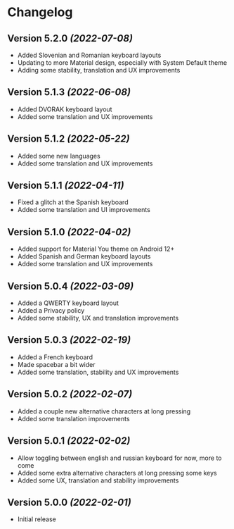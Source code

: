 Changelog
==========

Version 5.2.0 *(2022-07-08)*
----------------------------

 * Added Slovenian and Romanian keyboard layouts
 * Updating to more Material design, especially with System Default theme
 * Adding some stability, translation and UX improvements

Version 5.1.3 *(2022-06-08)*
----------------------------

 * Added DVORAK keyboard layout
 * Added some translation and UX improvements

Version 5.1.2 *(2022-05-22)*
----------------------------

 * Added some new languages
 * Added some translation and UX improvements

Version 5.1.1 *(2022-04-11)*
----------------------------

 * Fixed a glitch at the Spanish keyboard
 * Added some translation and UI improvements

Version 5.1.0 *(2022-04-02)*
----------------------------

 * Added support for Material You theme on Android 12+
 * Added Spanish and German keyboard layouts
 * Added some translation and UX improvements

Version 5.0.4 *(2022-03-09)*
----------------------------

 * Added a QWERTY keyboard layout
 * Added a Privacy policy
 * Added some stability, UX and translation improvements

Version 5.0.3 *(2022-02-19)*
----------------------------

 * Added a French keyboard
 * Made spacebar a bit wider
 * Added some translation, stability and UX improvements

Version 5.0.2 *(2022-02-07)*
----------------------------

 * Added a couple new alternative characters at long pressing
 * Added some translation improvements

Version 5.0.1 *(2022-02-02)*
----------------------------

 * Allow toggling between english and russian keyboard for now, more to come
 * Added some extra alternative characters at long pressing some keys
 * Added some UX, translation and stability improvements

Version 5.0.0 *(2022-02-01)*
----------------------------

 * Initial release

